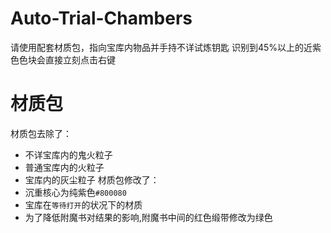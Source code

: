 # Auto-Trial-Chambers
请使用配套材质包，指向宝库内物品并手持不详试炼钥匙
识别到45%以上的近紫色色块会直接立刻点击右键

# 材质包
材质包去除了：
* 不详宝库内的鬼火粒子
* 普通宝库内的火粒子
* 宝库内的灰尘粒子
材质包修改了：
* 沉重核心为纯紫色`#800080`
* 宝库在`等待打开`的状况下的材质
* 为了降低附魔书对结果的影响,附魔书中间的红色缎带修改为绿色
